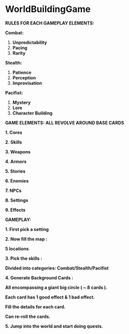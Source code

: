 # WorldBuildingGame

**RULES FOR EACH GAMEPLAY ELEMENTS:**

**Combat:**

1.  **Unpredictability**
2.  **Pacing**
3.  **Rarity**

**Stealth:**

1.  **Patience**
2.  **Perception**
3.  **Improvisation**

**Pacifist:**

1.  **Mystery**
2.  **Lore**
3.  **Character Building**

**GAME ELEMENTS: ALL REVOLVE AROUND BASE CARDS**

**1. Cores**

**2**. **Skills**

**3. Weapons**

**4. Armors**

**5. Stories**

**6. Enemies**

**7. NPCs**

**8. Settings**

**9. Effects**

**GAMEPLAY:**

**1. First pick a setting**

**2. Now fill the map :**

**5 locations**

**3. Pick the skills :**

**Divided into categories: Combat/Stealth/Pacifist**

**4. Generate Background Cards :**

**All encompassing a giant big circle ( ~ 8 cards ).**

**Each card has 1 good effect & 1 bad effect.**

**Fill the details for each card.**

**Can re-roll the cards.**

**5. Jump into the world and start doing quests.**
